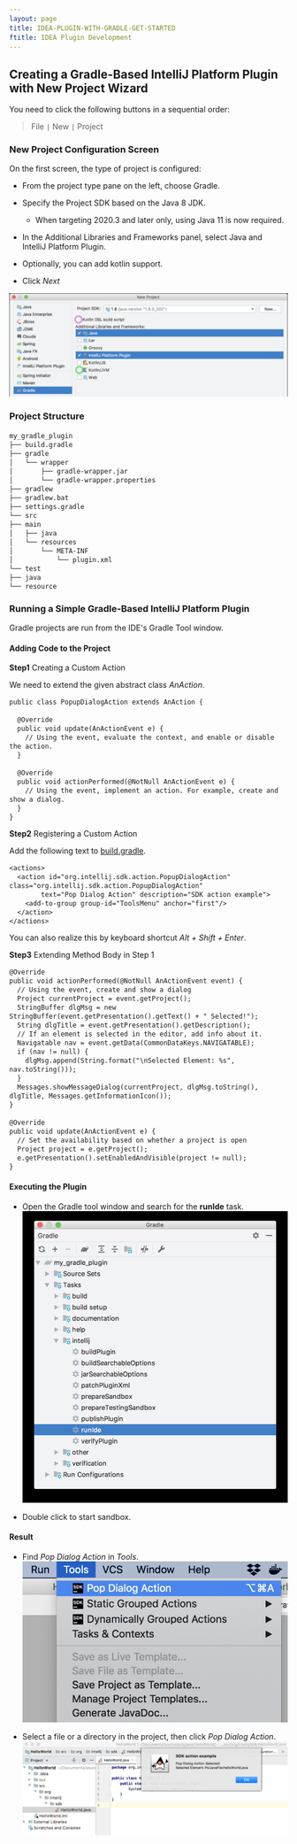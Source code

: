 ```yaml
---
layout: page
title: IDEA-PLUGIN-WITH-GRADLE-GET-STARTED
ftitle: IDEA Plugin Development
---
```


## Creating a Gradle-Based IntelliJ Platform Plugin with New Project Wizard
You need to click the following buttons in a sequential order:

>File `|` New `|` Project

### New Project Configuration Screen

On the first screen, the type of project is configured:

+ From the project type pane on the left, choose Gradle.

+ Specify the Project SDK based on the Java 8 JDK.

  - When targeting 2020.3 and later only, using Java 11 is now required.

+ In the Additional Libraries and Frameworks panel, select Java and IntelliJ Platform Plugin.
+ Optionally, you can add kotlin support.
+ Click *Next*

![](/public/pic/idea_plugin/1.png)

### Project Structure
```
my_gradle_plugin
├── build.gradle
├── gradle
│   └── wrapper
│       ├── gradle-wrapper.jar
│       └── gradle-wrapper.properties
├── gradlew
├── gradlew.bat
├── settings.gradle
└── src
├── main
│   ├── java
│   └── resources
│       └── META-INF
│           └── plugin.xml
└── test
├── java
└── resource
```

### Running a Simple Gradle-Based IntelliJ Platform Plugin
Gradle projects are run from the IDE's Gradle Tool window.

#### Adding Code to the Project

**Step1** Creating a Custom Action

We need to extend the given abstract class *AnAction*.

```
public class PopupDialogAction extends AnAction {

  @Override
  public void update(AnActionEvent e) {
    // Using the event, evaluate the context, and enable or disable the action.
  }

  @Override
  public void actionPerformed(@NotNull AnActionEvent e) {
    // Using the event, implement an action. For example, create and show a dialog.
  }
}
```

**Step2** Registering a Custom Action

Add the following text to [build.gradle](#project-structure).

```
<actions>
  <action id="org.intellij.sdk.action.PopupDialogAction" class="org.intellij.sdk.action.PopupDialogAction"
        text="Pop Dialog Action" description="SDK action example">
    <add-to-group group-id="ToolsMenu" anchor="first"/>
  </action>
</actions>
```

You can also realize this by keyboard shortcut  *Alt + Shift + Enter*.

**Step3** Extending Method Body in Step 1

```
@Override
public void actionPerformed(@NotNull AnActionEvent event) {
  // Using the event, create and show a dialog
  Project currentProject = event.getProject();
  StringBuffer dlgMsg = new StringBuffer(event.getPresentation().getText() + " Selected!");
  String dlgTitle = event.getPresentation().getDescription();
  // If an element is selected in the editor, add info about it.
  Navigatable nav = event.getData(CommonDataKeys.NAVIGATABLE);
  if (nav != null) {
    dlgMsg.append(String.format("\nSelected Element: %s", nav.toString()));
  }
  Messages.showMessageDialog(currentProject, dlgMsg.toString(), dlgTitle, Messages.getInformationIcon());
}

@Override
public void update(AnActionEvent e) {
  // Set the availability based on whether a project is open
  Project project = e.getProject();
  e.getPresentation().setEnabledAndVisible(project != null);
}
```

#### Executing the Plugin

* Open the Gradle tool window and search for the **runIde** task.
![](/public/pic/idea_plugin/2.png)

* Double click to start sandbox.

#### Result

* Find *Pop Dialog Action* in *Tools*.
![](/public/pic/idea_plugin/3.png)

* Select a file or a directory in the project, then click *Pop Dialog Action*.
![](/public/pic/idea_plugin/4.png)
